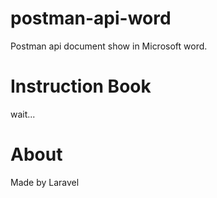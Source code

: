 # postman-api-word
Postman api document show in Microsoft word.
# Instruction Book
wait...
# About
Made by Laravel
